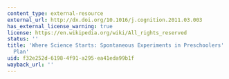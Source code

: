 ```yaml
---
content_type: external-resource
external_url: http://dx.doi.org/10.1016/j.cognition.2011.03.003
has_external_license_warning: true
license: https://en.wikipedia.org/wiki/All_rights_reserved
status: ''
title: 'Where Science Starts: Spontaneous Experiments in Preschoolers'' Exploratory
  Plan'
uid: f32e252d-6198-4f91-a295-ea41eda99b1f
wayback_url: ''
---
```

